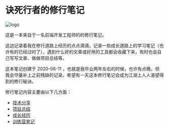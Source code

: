 # 诀死行者的修行笔记

![logo](https://jencia.github.io/images/blog/experience/logo.png)

这是一本来自于一名前端开发工程师的的修行笔记。

这边记录着我在修行道路上经历的点点滴滴，记录一些成长道路上的学习笔记（也许有的已经过时了），遇到什么好的文章或好用的工具都会收藏下来，有时也会自己写写文章、做做项目总结等。

这本笔记创建于 2020-06-11 ，也就是我毕业两年左右的时候，也许有点晚，但我会尽量补上之前残缺的记录。希望有一天这本修行笔记会成为江湖上人人渴望得到的修行秘诀。

修行笔记内容主要由以下几方面：

- [技术分享](./share/README.md)
- [项目总结](./project-summary/README.md)
- [成长经历](./experience/README.md)
- [训练营笔记](./training-camp/README.md)